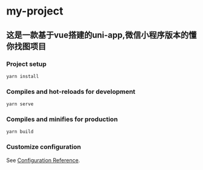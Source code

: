 # my-project

## 这是一款基于vue搭建的uni-app,微信小程序版本的懂你找图项目

### Project setup
```
yarn install
```

### Compiles and hot-reloads for development
```
yarn serve
```

### Compiles and minifies for production
```
yarn build
```

### Customize configuration
See [Configuration Reference](https://cli.vuejs.org/config/).
